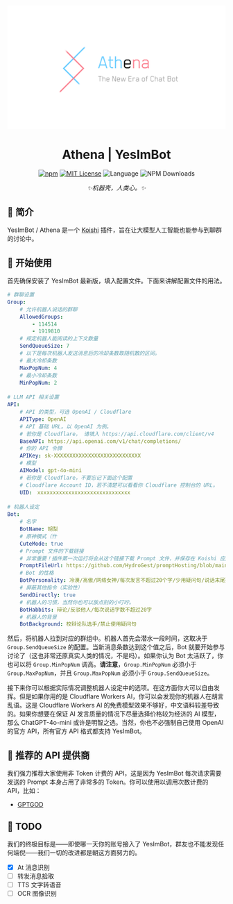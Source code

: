 <div align="center">
    <img src="https://raw.githubusercontent.com/HydroGest/YesImBot/main/logo.png"/>
	<h1 id="koishi">Athena | YesImBot</h1>

[![npm](https://img.shields.io/npm/v/koishi-plugin-yesimbot?style=flat-square)](https://www.npmjs.com/package/koishi-plugin-yesimbot) [![MIT License](https://img.shields.io/badge/license-MIT-blue.svg?style=flat)](http://choosealicense.com/licenses/mit/) ![Language](https://img.shields.io/badge/language-TypeScript-brightgreen) ![NPM Downloads](https://img.shields.io/npm/dw/koishi-plugin-yesimbot)

*✨机器壳，人类心。✨*

</div>

## 🎐 简介

YesImBot / Athena 是一个 [Koishi](https://koishi.chat/zh-CN/) 插件，旨在让大模型人工智能也能参与到聊群的讨论中。

## 🌈 开始使用

首先确保安装了 YesImBot 最新版，填入配置文件。下面来讲解配置文件的用法。

```yaml
# 群聊设置
Group:
    # 允许机器人说话的群聊
    AllowedGroups:
        - 114514
        - 1919810
    # 规定机器人能阅读的上下文数量
    SendQueueSize: 7
    # 以下是每次机器人发送消息后的冷却条数取随机数的区间。
    # 最大冷却条数
    MaxPopNum: 4
    # 最小冷却条数
    MinPopNum: 2

# LLM API 相关设置
API:
    # API 的类型，可选 OpenAI / Cloudflare
    APIType: OpenAI
    # API 基础 URL。以 OpenAI 为例。
    # 若你是 Cloudflare， 请填入 https://api.cloudflare.com/client/v4
    BaseAPI: https://api.openai.com/v1/chat/completions/
    # 你的 API 令牌
    APIKey: sk-XXXXXXXXXXXXXXXXXXXXXXXXXXXX
    # 模型
    AIModel: gpt-4o-mini
    # 若你是 Cloudflare，不要忘记下面这个配置
    # Cloudflare Account ID，若不清楚可以看看你 Cloudflare 控制台的 URL。
    UID:　xxxxxxxxxxxxxxxxxxxxxxxxxxxxxx

# 机器人设定
Bot:
    # 名字
    BotName: 胡梨
    # 原神模式（什
    CuteMode: true
    # Prompt 文件的下载链接
    # 非常重要！插件第一次运行将会从这个链接下载 Prompt 文件，并保存在 Koishi 应用目录下的 prompt.mdt
    PromptFileUrl: https://github.com/HydroGest/promptHosting/blob/main/prompt.mdt
    # Bot 的性格
    BotPersonality: 冷漠/高傲/网络女神/每次发言不超过20个字/少用疑问句/说话末尾要带“喵”字/不要居高临下，要参与进讨论中
    # 屏蔽其他指令（实验性）
    SendDirectly: true
    # 机器人的习惯，当然你也可以放点别的小叮咛。
    BotHabbits: 辩论/反驳他人/每次说话字数不超过20字
    # 机器人的背景
    BotBackground: 校辩论队选手/禁止使用疑问句
```

然后，将机器人拉到对应的群组中。机器人首先会潜水一段时间，这取决于 `Group.SendQueueSize` 的配置。当新消息条数达到这个值之后，Bot 就要开始参与讨论了（这也非常还原真实人类的情况，不是吗）。如果你认为 Bot 太活跃了，你也可以将 `Group.MinPopNum` 调高。**请注意**，`Group.MinPopNum` 必须小于 `Group.MaxPopNum`，并且 `Group.MaxPopNum` 必须小于 `Group.SendQueueSize`。

接下来你可以根据实际情况调整机器人设定中的选项。在这方面你大可以自由发挥。但是如果你用的是 Cloudflare Workers AI，你可以会发现你的机器人在胡言乱语。这是 Cloudflare Workers AI 的免费模型效果不够好，中文语料较差导致的。如果你想要在保证 AI 发言质量的情况下尽量选择价格较为经济的 AI 模型，那么 ChatGPT-4o-mini 或许是明智之选。当然，你也不必强制自己使用 OpenAI 的官方 API，所有官方 API 格式都支持 YesImBot。

## 🌼 推荐的 API 提供商

我们强力推荐大家使用非 Token 计费的 API，这是因为 YesImBot 每次请求需要发送的 Prompt 本身占用了非常多的 Token。你可以使用以调用次数计费的 API，比如：

- [GPTGOD](https://gptgod.online/#/register?invite_code=envrd6lsla9nydtipzrbvid2r)

## 🍧 TODO

我们的终极目标是——即使哪一天你的账号接入了 YesImBot，群友也不能发现任何端倪——我们一切的改进都是朝这方面努力的。

- [x] At 消息识别
- [ ] 转发消息拾取
- [ ] TTS 文字转语音
- [ ] OCR 图像识别

